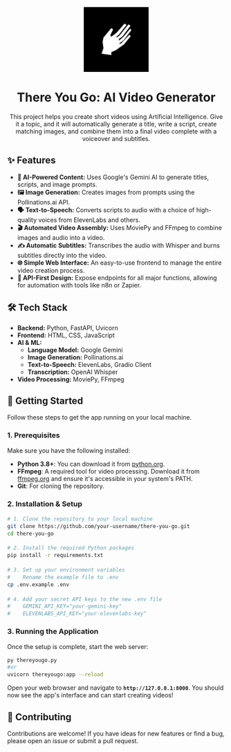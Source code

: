 <div align="center">
  <img src="assets/logo.png" alt="There You Go Logo" width="150"/>
  <h1>There You Go: AI Video Generator</h1>
  <p>
This project helps you create short videos using Artificial Intelligence. Give it a topic, and it will automatically generate a title, write a script, create matching images, and combine them into a final video complete with a voiceover and subtitles.

  </p>
</div>


<!-- Placeholder for a GIF of the app in action -->
<!-- <div align="center">
  <img src="link-to-your-demo.gif" alt="App Demo GIF"/>
</div> -->

## ✨ Features

- **🤖 AI-Powered Content:** Uses Google's Gemini AI to generate titles, scripts, and image prompts.
- **🖼️ Image Generation:** Creates images from prompts using the Pollinations.ai API.
- **🗣️ Text-to-Speech:** Converts scripts to audio with a choice of high-quality voices from ElevenLabs and others.
- **🎬 Automated Video Assembly:** Uses MoviePy and FFmpeg to combine images and audio into a video.
- **✍️ Automatic Subtitles:** Transcribes the audio with Whisper and burns subtitles directly into the video.
- **🌐 Simple Web Interface:** An easy-to-use frontend to manage the entire video creation process.
- **🔌 API-First Design:** Expose endpoints for all major functions, allowing for automation with tools like n8n or Zapier.

## 🛠️ Tech Stack

- **Backend:** Python, FastAPI, Uvicorn
- **Frontend:** HTML, CSS, JavaScript
- **AI & ML:**
  - **Language Model:** Google Gemini
  - **Image Generation:** Pollinations.ai
  - **Text-to-Speech:** ElevenLabs, Gradio Client
  - **Transcription:** OpenAI Whisper
- **Video Processing:** MoviePy, FFmpeg

## 🚀 Getting Started

Follow these steps to get the app running on your local machine.

### 1. Prerequisites

Make sure you have the following installed:

- **Python 3.8+**: You can download it from [python.org](https://www.python.org/).
- **FFmpeg**: A required tool for video processing. Download it from [ffmpeg.org](https://ffmpeg.org/) and ensure it's accessible in your system's PATH.
- **Git**: For cloning the repository.

### 2. Installation & Setup

```bash
# 1. Clone the repository to your local machine
git clone https://github.com/your-username/there-you-go.git
cd there-you-go

# 2. Install the required Python packages
pip install -r requirements.txt

# 3. Set up your environment variables
#    Rename the example file to .env
cp .env.example .env

# 4. Add your secret API keys to the new .env file
#    GEMINI_API_KEY="your-gemini-key"
#    ELEVENLABS_API_KEY="your-elevenlabs-key"
```

### 3. Running the Application

Once the setup is complete, start the web server:

```bash
py thereyougo.py
#or
uvicorn thereyougo:app --reload

```

Open your web browser and navigate to **`http://127.0.0.1:8000`**. You should now see the app's interface and can start creating videos!

## 🤝 Contributing

Contributions are welcome! If you have ideas for new features or find a bug, please open an issue or submit a pull request.
